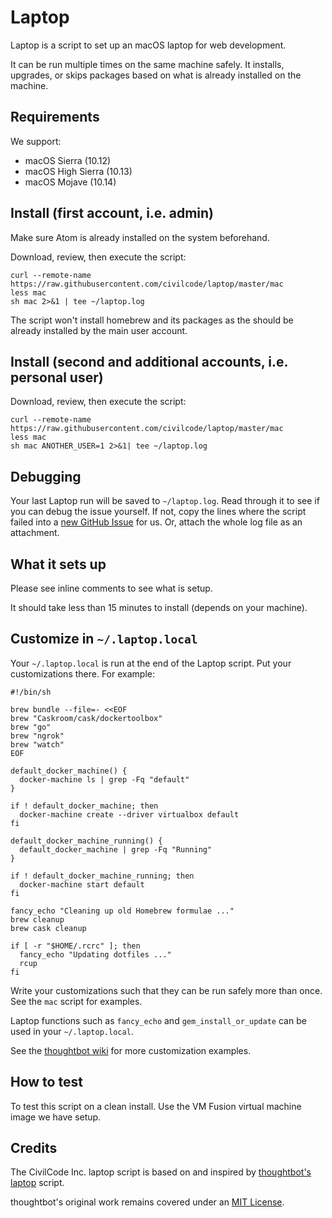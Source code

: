 # Laptop

Laptop is a script to set up an macOS laptop for web development.

It can be run multiple times on the same machine safely. It installs, upgrades, or skips packages
based on what is already installed on the machine.

## Requirements

We support:

* macOS Sierra (10.12)
* macOS High Sierra (10.13)
* macOS Mojave (10.14)

## Install (first account, i.e. admin)

Make sure Atom is already installed on the system beforehand.

Download, review, then execute the script:

    curl --remote-name https://raw.githubusercontent.com/civilcode/laptop/master/mac
    less mac
    sh mac 2>&1 | tee ~/laptop.log

The script won't install homebrew and its packages as the should be already
installed by the main user account.

## Install (second and additional accounts, i.e. personal user)

Download, review, then execute the script:

    curl --remote-name https://raw.githubusercontent.com/civilcode/laptop/master/mac
    less mac
    sh mac ANOTHER_USER=1 2>&1| tee ~/laptop.log

## Debugging

Your last Laptop run will be saved to `~/laptop.log`.
Read through it to see if you can debug the issue yourself.
If not, copy the lines where the script failed into a
[new GitHub Issue](https://github.com/civilcode/laptop/issues/new) for us.
Or, attach the whole log file as an attachment.

## What it sets up

Please see inline comments to see what is setup.

It should take less than 15 minutes to install (depends on your machine).

## Customize in `~/.laptop.local`

Your `~/.laptop.local` is run at the end of the Laptop script.
Put your customizations there.
For example:

    #!/bin/sh

    brew bundle --file=- <<EOF
    brew "Caskroom/cask/dockertoolbox"
    brew "go"
    brew "ngrok"
    brew "watch"
    EOF

    default_docker_machine() {
      docker-machine ls | grep -Fq "default"
    }

    if ! default_docker_machine; then
      docker-machine create --driver virtualbox default
    fi

    default_docker_machine_running() {
      default_docker_machine | grep -Fq "Running"
    }

    if ! default_docker_machine_running; then
      docker-machine start default
    fi

    fancy_echo "Cleaning up old Homebrew formulae ..."
    brew cleanup
    brew cask cleanup

    if [ -r "$HOME/.rcrc" ]; then
      fancy_echo "Updating dotfiles ..."
      rcup
    fi

Write your customizations such that they can be run safely more than once.
See the `mac` script for examples.

Laptop functions such as `fancy_echo` and `gem_install_or_update` can be used in your `~/.laptop.local`.

See the [thoughtbot wiki](https://github.com/thoughtbot/laptop/wiki) for more customization examples.

## How to test

To test this script on a clean install. Use the VM Fusion virtual machine image we have setup.

## Credits

The CivilCode Inc. laptop script is based on and inspired by
[thoughtbot's laptop](https://github.com/thoughtbot/laptop) script.

thoughtbot's original work remains covered under an
[MIT License](https://github.com/thoughtbot/laptop/blob/c997c4fb5a986b22d6c53214d8f219600a4561ee/LICENSE).
